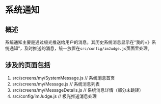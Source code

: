 # 系统通知

## 概述

系统通知主要是通过极光推送给用户的消息。其历史系统消息显示在“我的=》系统通知”，及时推送的消息，统一放置在`src/config/imJudge.js`页面里处理。

## 涉及的页面包括

1. src/screens/my/SystemMessage.js // 系统消息首页
2. src/screens/my/Message.js // 系统消息列表
3. src/screens/my/MessageDetails.js // 系统消息详情（部分未跳转）
4. src/config/imJudge.js // 极光推送消息处理
